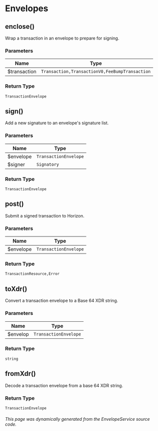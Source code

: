# Envelopes 

## enclose()

Wrap a transaction in an envelope to prepare for signing.

### Parameters

| Name | Type |
| ---- | ---- |
| $transaction| `Transaction,TransactionV0,FeeBumpTransaction` |

### Return Type

`TransactionEnvelope`

## sign()

Add a new signature to an envelope's signature list.

### Parameters

| Name | Type |
| ---- | ---- |
| $envelope| `TransactionEnvelope` |
| $signer| `Signatory` |

### Return Type

`TransactionEnvelope`

## post()

Submit a signed transaction to Horizon.

### Parameters

| Name | Type |
| ---- | ---- |
| $envelope| `TransactionEnvelope` |

### Return Type

`TransactionResource,Error`

## toXdr()

Convert a transaction envelope to a Base 64 XDR string.

### Parameters

| Name | Type |
| ---- | ---- |
| $envelop| `TransactionEnvelope` |

### Return Type

`string`

## fromXdr()

Decode a transaction envelope from a base 64 XDR string.

### Return Type

`TransactionEnvelope`

###### This page was dynamically generated from the EnvelopeService source code.

